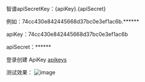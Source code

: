 智谱apiSecretKey：{apiKey}.{apiSecret}

例如：74cc430e842445668d37bc0e3ef1ac6b.******

apiKey：74cc430e842445668d37bc0e3ef1ac6b

apiSecret：******

登录创建 ApiKey <a href="https://open.bigmodel.cn/usercenter/apikeys">apikeys</a>

测试效果：
![image](https://github.com/user-attachments/assets/3a0d27de-98dc-43d8-a2a3-beaa15fd8911)

